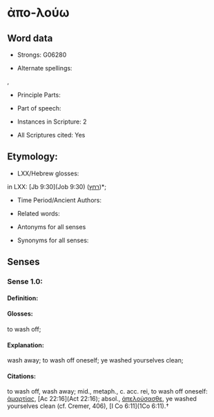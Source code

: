 # ἀπο-λούω

<!-- Status: S2=NeedsEdits -->
<!-- Lexica used for edits:   -->

## Word data

* Strongs: G06280

* Alternate spellings:

,

* Principle Parts: 


* Part of speech: 


* Instances in Scripture: 2

* All Scriptures cited: Yes

## Etymology: 


* LXX/Hebrew glosses: 

in LXX: [Jb 9:30](Job 9:30) ([רחץ](//en-uhl/H7364))*;

* Time Period/Ancient Authors: 


* Related words: 

* Antonyms for all senses

* Synonyms for all senses: 


## Senses 


### Sense  1.0: 

#### Definition: 

#### Glosses: 

to wash off; 

#### Explanation: 

wash away; 
to wash off oneself; 
ye washed yourselves clean; 

#### Citations: 

to wash off, wash away; mid., metaph., c. acc. rei, to wash off oneself: [ἁμαρτίας](), [Ac 22:16](Act 22:16); absol., [ἀπελούσασθε](), ye washed yourselves clean (cf. Cremer, 406), [I Co 6:11](1Co 6:11).†
